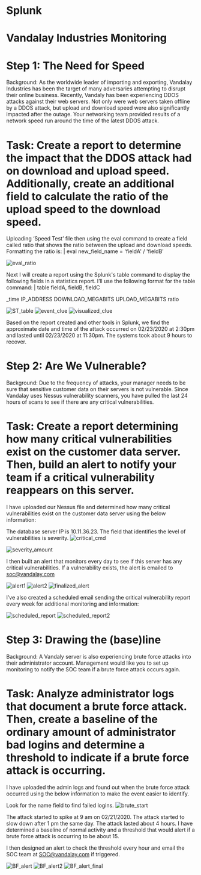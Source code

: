 # Splunk
# Vandalay Industries Monitoring 

# Step 1: The Need for Speed

Background: As the worldwide leader of importing and exporting, Vandalay Industries has been the target of many adversaries attempting to disrupt their online business. Recently, Vandaly has been experiencing DDOS attacks against their web servers.
Not only were web servers taken offline by a DDOS attack, but upload and download speed were also significantly impacted after the outage. Your networking team provided results of a network speed run around the time of the latest DDOS attack.

# Task: Create a report to determine the impact that the DDOS attack had on download and upload speed. Additionally, create an additional field to calculate the ratio of the upload speed to the download speed.

Uploading ‘Speed Test’ file then using the eval command to create a field called ratio that shows the ratio between the upload and download speeds. Formatting the ratio is: | eval new_field_name = 'fieldA' / 'fieldB'


![eval_ratio](https://user-images.githubusercontent.com/88590862/140990568-258bddd9-a0e5-42de-9d31-220202eded8f.PNG)


Next I will create a report using the Splunk's table command to display the following fields in a statistics report. I’ll use the following format for the table command: | table fieldA, fieldB, fieldC

_time
IP_ADDRESS
DOWNLOAD_MEGABITS
UPLOAD_MEGABITS
ratio

![ST_table](https://user-images.githubusercontent.com/88590862/140990873-996588f5-8eff-4a89-a579-096d0b5cfda8.PNG)
![event_clue](https://user-images.githubusercontent.com/88590862/140990892-4a8b563a-5279-4610-b924-ea1dfbc5de41.PNG)
![visualized_clue](https://user-images.githubusercontent.com/88590862/140990901-228ded0b-50d5-4236-bc0b-90ce454848b8.PNG)


Based on the report created and other tools in Splunk, we find the approximate date and time of the attack occurred on 02/23/2020 at 2:30pm and lasted until 02/23/2020 at 11:30pm. The systems took about 9 hours to recover.

# Step 2: Are We Vulnerable?

Background: Due to the frequency of attacks, your manager needs to be sure that sensitive customer data on their servers is not vulnerable. Since Vandalay uses Nessus vulnerability scanners, you have pulled the last 24 hours of scans to see if there are any critical vulnerabilities.

# Task: Create a report determining how many critical vulnerabilities exist on the customer data server. Then, build an alert to notify your team if a critical vulnerability reappears on this server.

I have uploaded our Nessus file and determined  how many critical vulnerabilities exist on the customer data server using the below information:

The database server IP is 10.11.36.23.
The field that identifies the level of vulnerabilities is severity.
![critical_cmd](https://user-images.githubusercontent.com/88590862/140991034-defe2973-739d-4bfc-8697-9d3c909f2bb6.PNG)

![severity_amount](https://user-images.githubusercontent.com/88590862/140991079-e752cdd4-eea6-4fe1-a963-ff41d889b24b.PNG)

I then built an alert that monitors every day to see if this server has any critical vulnerabilities. If a vulnerability exists, the alert is emailed to soc@vandalay.com

![alert1](https://user-images.githubusercontent.com/88590862/140991163-a3fb730b-273a-4280-8209-942c8f71ae06.PNG)
![alert2](https://user-images.githubusercontent.com/88590862/140991199-88835446-21ec-4c0b-ac7e-4a158ceccb34.PNG)
![finalized_alert](https://user-images.githubusercontent.com/88590862/140991233-a36e84aa-f839-46af-b0f5-65c2d9bd77df.PNG)


I’ve also created a scheduled email sending the critical vulnerability report every week for additional monitoring and information:

![scheduled_report](https://user-images.githubusercontent.com/88590862/140991290-e10dc41b-d4bd-47c4-b2b6-81f35b742172.PNG)
![scheduled_report2](https://user-images.githubusercontent.com/88590862/140991292-a58f1617-a82a-466a-af3e-6f96496378c6.PNG)



# Step 3: Drawing the (base)line

Background: A Vandaly server is also experiencing brute force attacks into their administrator account. Management would like you to set up monitoring to notify the SOC team if a brute force attack occurs again.

# Task: Analyze administrator logs that document a brute force attack. Then, create a baseline of the ordinary amount of administrator bad logins and determine a threshold to indicate if a brute force attack is occurring.

I have uploaded the admin logs and found out when the brute force attack occurred using the below information to make the event easier to identify.

Look for the name field to find failed logins.
![brute_start](https://user-images.githubusercontent.com/88590862/140991389-6abcf095-5693-4095-93bf-457aefea5d8d.PNG)


The attack started to spike at 9 am on 02/21/2020. The attack started to slow down after 1 pm the same day. The attack lasted about 4 hours. 
I have determined a baseline of normal activity and a threshold that would alert if a brute force attack is occurring to be about 15. 


I then designed an alert to check the threshold every hour and email the SOC team at SOC@vandalay.com if triggered.

![BF_alert](https://user-images.githubusercontent.com/88590862/140991455-9b2c2282-4d69-419e-9f49-af2577cb183c.PNG)
![BF_alert2](https://user-images.githubusercontent.com/88590862/140991461-2fd30389-da98-4606-b333-efc4faf19ff0.PNG)
![BF_alert_final](https://user-images.githubusercontent.com/88590862/140991472-be481f8a-d30a-4df8-9ba8-d9e2485abb34.PNG)


